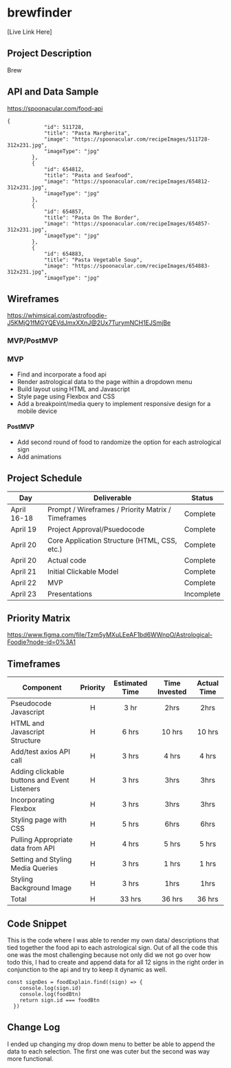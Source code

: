 # brewfinder

[Live Link Here]

## Project Description

Brew

## API and Data Sample

https://spoonacular.com/food-api

```
{
            "id": 511728,
            "title": "Pasta Margherita",
            "image": "https://spoonacular.com/recipeImages/511728-312x231.jpg",
            "imageType": "jpg"
        },
        {
            "id": 654812,
            "title": "Pasta and Seafood",
            "image": "https://spoonacular.com/recipeImages/654812-312x231.jpg",
            "imageType": "jpg"
        },
        {
            "id": 654857,
            "title": "Pasta On The Border",
            "image": "https://spoonacular.com/recipeImages/654857-312x231.jpg",
            "imageType": "jpg"
        },
        {
            "id": 654883,
            "title": "Pasta Vegetable Soup",
            "image": "https://spoonacular.com/recipeImages/654883-312x231.jpg",
            "imageType": "jpg"

```

## Wireframes

https://whimsical.com/astrofoodie-J5KMjQ1fMGYQEVdJmxXXnJ@2Ux7TurymNCH1EJSmjBe

### MVP/PostMVP

### MVP

- Find and incorporate a food api
- Render astrological data to the page within a dropdown menu
- Build layout using HTML and Javascript
- Style page using Flexbox and CSS
- Add a breakpoint/media query to implement responsive design for a mobile device

#### PostMVP

- Add second round of food to randomize the option for each astrological sign
- Add animations

## Project Schedule

| Day         | Deliverable                                        | Status     |
| ----------- | -------------------------------------------------- | ---------- |
| April 16-18 | Prompt / Wireframes / Priority Matrix / Timeframes | Complete   |
| April 19    | Project Approval/Psuedocode                        | Complete   |
| April 20    | Core Application Structure (HTML, CSS, etc.)       | Complete   |
| April 20    | Actual code                                        | Complete   |
| April 21    | Initial Clickable Model                            | Complete   |
| April 22    | MVP                                                | Complete   |
| April 23    | Presentations                                      | Incomplete |

## Priority Matrix

https://www.figma.com/file/Tzm5yMXuLEeAF1bd6WWnpO/Astrological-Foodie?node-id=0%3A1

## Timeframes

| Component                                    | Priority | Estimated Time | Time Invested | Actual Time |
| -------------------------------------------- | :------: | :------------: | :-----------: | :---------: |
| Pseudocode Javascript                        |    H     |      3 hr      |     2hrs      |    2hrs     |
| HTML and Javascript Structure                |    H     |     6 hrs      |    10 hrs     |   10 hrs    |
| Add/test axios API call                      |    H     |     3 hrs      |     4 hrs     |    4 hrs    |
| Adding clickable buttons and Event Listeners |    H     |     3 hrs      |     3hrs      |    3hrs     |
| Incorporating Flexbox                        |    H     |     3 hrs      |     3hrs      |    3hrs     |
| Styling page with CSS                        |    H     |     5 hrs      |     6hrs      |    6hrs     |
| Pulling Appropriate data from API            |    H     |     4 hrs      |     5 hrs     |    5 hrs    |
| Setting and Styling Media Queries            |    H     |     3 hrs      |     1 hrs     |    1 hrs    |
| Styling Background Image                     |    H     |     3 hrs      |     1hrs      |    1hrs     |
| Total                                        |    H     |     33 hrs     |    36 hrs     |   36 hrs    |

## Code Snippet

This is the code where I was able to render my own data/ descriptions that tied together the food api to each astrological sign. Out of all the code this one was the most challenging because not only did we not go over how todo this, I had to create and append data for all 12 signs in the right order in conjunction to the api and try to keep it dynamic as well.

```
const signDes = foodExplain.find((sign) => {
    console.log(sign.id)
    console.log(foodBtn)
    return sign.id === foodBtn
  })

```

## Change Log

I ended up changing my drop down menu to better be able to append the data to each selection. The first one was cuter but the second was way more functional.
